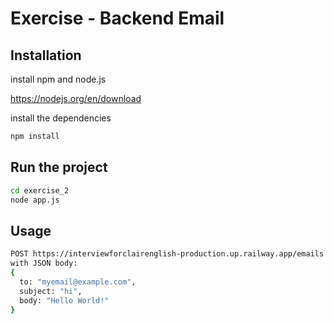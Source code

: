 # Exercise - Backend Email

## Installation

install npm and node.js

<https://nodejs.org/en/download>

install the dependencies

```bash
npm install
```

## Run the project

```bash
cd exercise_2
node app.js
```

## Usage

```bash
POST https://interviewforclairenglish-production.up.railway.app/emails
with JSON body:
{
  to: "myemail@example.com",
  subject: "hi",
  body: "Hello World!"
}
```
